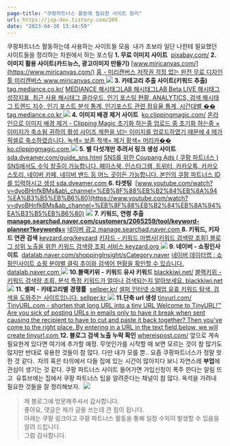 ```yaml
---
page-title: "쿠팡파트너스 활동에 필요한 사이트 정리"
url: https://jsp-dev.tistory.com/209
date: "2023-04-30 13:44:59"
---
```

쿠팡파트너스 활동하는데 사용하는 사이트들 모음 
내가 초보라 일단 나한테 필요했던 사이트들을 정리하는 차원에서 하는 포스팅
**1\. 무료 이미지 사이트** 
[pixabay.com/](https://pixabay.com/)
**2\. 이미지 활용 사이트(카드뉴스, 광고이미지 만들기)**
[www.miricanvas.com/](https://www.miricanvas.com/)
[
홈 - 미리캔버스
저작권 걱정 없는 완전 무료 디자인툴 미리캔버스
www.miricanvas.com
](https://www.miricanvas.com/)![](https://scrap.kakaocdn.net/dn/iYIt7/hyHNwurJEV/9RkgCiPKz7pf5WQvJq0QGK/img.png?width=640&height=640&face=0_0_640_640,https://scrap.kakaocdn.net/dn/bz0qHZ/hyHL6Yq6rh/gsWzxuB7LWHQxsWbDtTz8K/img.png?width=640&height=640&face=0_0_640_640,https://scrap.kakaocdn.net/dn/Xmzv2/hyHNCnTpfD/wXeR5qrO1WiDDQQiVsdKKK/img.png?width=512&height=440&face=0_0_512_440)
**3\. 카테고리 추출 사이트(키워드 추출)**
[tag.mediance.co.kr/](http://tag.mediance.co.kr/)
[
MEDIANCE 해시태그LAB
해시태그LAB Beta LIVE 해시태그 성장지표, 최근 사용 해시태그 클라우드, 인기 포스팅 현황, ANALYTICS, 검색 해시태그 트렌드 지수, 인기 포스트 분석 통계, 인기포스트 관련 점유율 통계, 시간대별 ��
tag.mediance.co.kr
](http://tag.mediance.co.kr/)![](https://scrap.kakaocdn.net/dn/KRmGr/hyHMafNZx0/j9e8Ok1j2p1v4JaQfDpcV0/img.jpg?width=800&height=800&face=0_0_800_800)
**4\. 이미지 배경 제거 사이트** 
[ko.clippingmagic.com/](https://ko.clippingmagic.com/)
[
온라인으로 이미지 배경 제거 - Clipping Magic
초기화 하는중 업로드 중 초기화 하는중 × 이미지가 축소됨 귀하의 활성 사이즈 제한을 넘는 이미지를 업로드하였기 때문에 4 메가픽셀로 축소하였습니다. 녹색= 보존 적색= 제거 황색= 머리카��
ko.clippingmagic.com
](https://ko.clippingmagic.com/)![](https://scrap.kakaocdn.net/dn/fXNph/hyHNrfWQ59/E7nMSKhvFcoSgGdsvBKhP1/img.jpg?width=1140&height=821&face=0_0_1140_821,https://scrap.kakaocdn.net/dn/cKrA6i/hyHMgtzuc2/XY4NCXSOk6z0sCbk2cigik/img.jpg?width=1140&height=743&face=0_0_1140_743,https://scrap.kakaocdn.net/dn/cA6g4N/hyHMfuEUWl/YDDnKyTs7YyLOMKcAoukRK/img.jpg?width=1140&height=735&face=0_0_1140_735)
**5\. 별 다섯개만 추려서 링크 생성 사이트**
[sda.dveamer.com/guide\_sns.html](https://sda.dveamer.com/guide_sns.html)
[
SNS를 위한 Coupang Ads ( 쿠팡 파트너스 )
SNS에서도 수익 창출이 가능합니다. 페이스북, 인스타그램, 트위터, 카카오톡, 카카오 스토리, 네이버 카페, 네이버 밴드 등 어느 곳이든 가능합니다. 본인의 쿠팡 파트너스 ID를 입력하시고 생성
sda.dveamer.com
](https://sda.dveamer.com/guide_sns.html)
**6\. 타겟팅** 
[www.youtube.com/watch?v=dyoBHnfkBMs&ab\_channel=%EB%8F%88%EB%B2%84%EB%8A%94%EA%B3%B5%EB%B6%80](https://www.youtube.com/watch?v=dyoBHnfkBMs&ab_channel=%EB%8F%88%EB%B2%84%EB%8A%94%EA%B3%B5%EB%B6%80)
![](https://scrap.kakaocdn.net/dn/dO94pX/hyHU5jhEbJ/4KB8Ceysj1Uk6N7P7OPCI0/img.jpg?width=1280&height=720&face=0_0_1280_720)
**7\. 키워드, 연령 추출**
**[manage.searchad.naver.com/customers/2065259/tool/keyword-planner?keywords=](https://manage.searchad.naver.com/customers/2065259/tool/keyword-planner?keywords=)**
[
네이버 광고
manage.searchad.naver.com
](https://manage.searchad.naver.com/customers/2065259/tool/keyword-planner?keywords=)
**8\. 키워드, 키자드 연관 검색**
[keyzard.org/keyzard](https://keyzard.org/keyzard)
[
키자드 - 키워드 마법사\[키워드 검색량 조회\]
블로그 상위 노출을 위한 키워드 검색량 조회 서비스
keyzard.org
](https://keyzard.org/keyzard)![](https://scrap.kakaocdn.net/dn/cYCFiM/hyHZnEr7lX/RG44GUA2kBpK21IWRY8IJk/img.png?width=250&height=250&face=0_0_250_250,https://scrap.kakaocdn.net/dn/cLRcmI/hyHZtLrtUf/e3VBSFcAYF5eqTzJML2XK1/img.png?width=250&height=250&face=0_0_250_250,https://scrap.kakaocdn.net/dn/sO3uw/hyHZochSLe/UYzpniqtUvfeyed4IKBOd0/img.png?width=250&height=250&face=0_0_250_250)
**9\. 네이버 - 쇼핑인사이트** 
[datalab.naver.com/shoppingInsight/sCategory.naver](https://datalab.naver.com/shoppingInsight/sCategory.naver)
[
네이버 데이터랩 : 쇼핑인사이트
쇼핑 분야별 클릭 추이와 검색어 현황을 확인할 수 있습니다.
datalab.naver.com
](https://datalab.naver.com/shoppingInsight/sCategory.naver)![](https://scrap.kakaocdn.net/dn/cLxgBX/hyHZzrn1UK/KoAc5AGpJJhCl6UuyoMM7k/img.jpg?width=244&height=244&face=0_0_244_244)
**10.블랙키위 - 키워드 유사 키워드**
[blackkiwi.net/](https://blackkiwi.net/)
[
블랙키위 - 키워드 검색량 조회, 분석
특정 키워드가 얼마나 검색되는지 알아보세요.
blackkiwi.net
](https://blackkiwi.net/)![](https://scrap.kakaocdn.net/dn/ddtj2r/hyHZmyPjbT/BkfKMpqOewxl6lByzrTJk0/img.png?width=500&height=500&face=0_0_500_500)
**11\. 셀퍼 - 카테고리별 경쟁률** 
[sellper.kr/](https://sellper.kr/)
[
셀퍼
인터넷 소매업 유효 키워드 탐색, 검색을 도와주는 사이트입니다.
sellper.kr
](https://sellper.kr/)![](https://scrap.kakaocdn.net/dn/bqw4te/hyHZph1p1w/yNRazjAJ989BkKFkBHTzw0/img.jpg?width=800&height=450&face=0_0_800_450,https://scrap.kakaocdn.net/dn/cafbN4/hyHZw9hrzw/ttHfTlYIdPqFDDZRoRMK50/img.jpg?width=800&height=450&face=0_0_800_450)
**11.단축 url 생성**
[tinyurl.com/](https://tinyurl.com/)
[
TinyURL.com - shorten that long URL into a tiny URL
Welcome to TinyURL!™ Are you sick of posting URLs in emails only to have it break when sent causing the recipient to have to cut and paste it back together? Then you've come to the right place. By entering in a URL in the text field below, we will create
tinyurl.com
](https://tinyurl.com/)
**12\. 블로그 검색 노출 누락 확인**
[whereispost.com/](http://whereispost.com/)
앞으로 계속 필요한게 있다면 여기에 추가할 예정.
무엇인가를 시작할 때 보면 모르는 것이 참 많기도 많지만 반대로 유용한 것들이 참 많다.
다만 내가 모를 뿐..
요즘 쿠팡파트너스가 정말 핫한 것 같다. 
자의 혹은 타의에서 다들 집에 있는 시간이 많아지다 보니 자연스레 **부업**에 관심이 생기는 것 같다.
쿠팡 파트너스 사이트 들어가면 가입신청이 폭주 한다는 알림 뜨고 
유튜브에는 집에서 쿠팡 파트너스 팁을 알려준다는 채널이 참 많다.
옥석을 가려내 필요한 것들을 잘 정리해보자. 
![](https://blog.kakaocdn.net/dn/BQDS8/btqKtfs4N0A/oWEKw3iFruMXOSwcAsK3S0/img.png)
> 제 블로그에 방문해주셔서 감사합니다.  
> 좋아요, 댓글은 제가 글을 쓰는데 큰 힘이 됩니다.  
> 아래는 쿠팡 링크이고 쿠팡 파트너스 활동을 통해 일정 수익이 발생할 수 있음을 알려 드립니다.  
> 그럼 감사합니다.